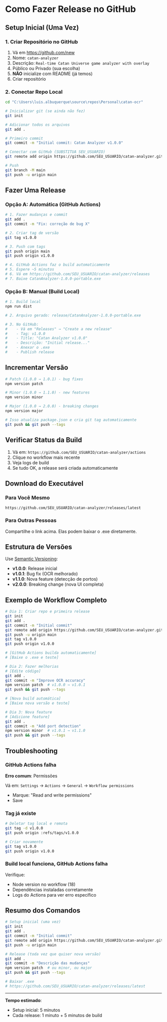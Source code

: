 # Como Fazer Release no GitHub

## Setup Inicial (Uma Vez)

### 1. Criar Repositório no GitHub

1. Vá em https://github.com/new
2. Nome: `catan-analyzer`
3. Descrição: `Real-time Catan Universe game analyzer with overlay`
4. Público ou Privado (sua escolha)
5. **NÃO** inicialize com README (já temos)
6. Criar repositório

### 2. Conectar Repo Local

```bash
cd "C:\Users\luis.albuquerque\source\repos\Personal\catan-ocr"

# Inicializar git (se ainda não fez)
git init

# Adicionar todos os arquivos
git add .

# Primeiro commit
git commit -m "Initial commit: Catan Analyzer v1.0.0"

# Conectar com GitHub (SUBSTITUA SEU_USUARIO)
git remote add origin https://github.com/SEU_USUARIO/catan-analyzer.git

# Push
git branch -M main
git push -u origin main
```

## Fazer Uma Release

### Opção A: Automática (GitHub Actions)

```bash
# 1. Fazer mudanças e commit
git add .
git commit -m "Fix: correção de bug X"

# 2. Criar tag de versão
git tag v1.0.0

# 3. Push com tags
git push origin main
git push origin v1.0.0

# 4. GitHub Actions faz o build automaticamente
# 5. Espere ~5 minutos
# 6. Vá em https://github.com/SEU_USUARIO/catan-analyzer/releases
# 7. Baixe CatanAnalyzer-1.0.0-portable.exe
```

### Opção B: Manual (Build Local)

```bash
# 1. Build local
npm run dist

# 2. Arquivo gerado: release/CatanAnalyzer-1.0.0-portable.exe

# 3. No GitHub:
#    - Vá em "Releases" → "Create a new release"
#    - Tag: v1.0.0
#    - Title: "Catan Analyzer v1.0.0"
#    - Descrição: "Initial release..."
#    - Anexar o .exe
#    - Publish release
```

## Incrementar Versão

```bash
# Patch (1.0.0 → 1.0.1) - bug fixes
npm version patch

# Minor (1.0.0 → 1.1.0) - new features
npm version minor

# Major (1.0.0 → 2.0.0) - breaking changes
npm version major

# Isso atualiza package.json e cria git tag automaticamente
git push && git push --tags
```

## Verificar Status da Build

1. Vá em: `https://github.com/SEU_USUARIO/catan-analyzer/actions`
2. Clique no workflow mais recente
3. Veja logs de build
4. Se tudo OK, a release será criada automaticamente

## Download do Executável

### Para Você Mesmo
```
https://github.com/SEU_USUARIO/catan-analyzer/releases/latest
```

### Para Outras Pessoas
Compartilhe o link acima. Elas podem baixar o .exe diretamente.

## Estrutura de Versões

Use [Semantic Versioning](https://semver.org/):

- **v1.0.0**: Release inicial
- **v1.0.1**: Bug fix (OCR melhorado)
- **v1.1.0**: Nova feature (detecção de portos)
- **v2.0.0**: Breaking change (nova UI completa)

## Exemplo de Workflow Completo

```bash
# Dia 1: Criar repo e primeira release
git init
git add .
git commit -m "Initial commit"
git remote add origin https://github.com/SEU_USUARIO/catan-analyzer.git
git push -u origin main
git tag v1.0.0
git push origin v1.0.0

# [GitHub Actions builda automaticamente]
# [Baixe o .exe e teste]

# Dia 2: Fazer melhorias
# [Edite código]
git add .
git commit -m "Improve OCR accuracy"
npm version patch  # v1.0.0 → v1.0.1
git push && git push --tags

# [Nova build automática]
# [Baixe nova versão e teste]

# Dia 3: Nova feature
# [Adicione feature]
git add .
git commit -m "Add port detection"
npm version minor  # v1.0.1 → v1.1.0
git push && git push --tags
```

## Troubleshooting

### GitHub Actions falha

**Erro comum**: Permissões

Vá em: `Settings` → `Actions` → `General` → `Workflow permissions`
- Marque: "Read and write permissions"
- Save

### Tag já existe

```bash
# Deletar tag local e remota
git tag -d v1.0.0
git push origin :refs/tags/v1.0.0

# Criar novamente
git tag v1.0.0
git push origin v1.0.0
```

### Build local funciona, GitHub Actions falha

Verifique:
- Node version no workflow (18)
- Dependências instaladas corretamente
- Logs do Actions para ver erro específico

## Resumo dos Comandos

```bash
# Setup inicial (uma vez)
git init
git add .
git commit -m "Initial commit"
git remote add origin https://github.com/SEU_USUARIO/catan-analyzer.git
git push -u origin main

# Release (toda vez que quiser nova versão)
git add .
git commit -m "Descrição das mudanças"
npm version patch  # ou minor, ou major
git push && git push --tags

# Baixar .exe
# https://github.com/SEU_USUARIO/catan-analyzer/releases/latest
```

---

**Tempo estimado**:
- Setup inicial: 5 minutos
- Cada release: 1 minuto + 5 minutos de build

